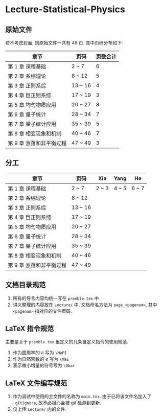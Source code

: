 # Lecture-Statistical-Physics
## 原始文件
若不考虑封面, 则原始文件一共有 49 页. 其中页码分布如下:

| 章节                     | 页码    | 页数合计 |
| ------------------------ | ------- | -------- |
| 第 1 章 课程基础         | 2 ~ 7   | 6        |
| 第 2 章 系综理论         | 8 ~ 12  | 5        |
| 第 3 章 正则系综         | 13 ~ 16 | 4        |
| 第 4 章 巨正则系综       | 17 ~ 19 | 3        |
| 第 5 章 均匀物质应用     | 20 ~ 27 | 8        |
| 第 6 章 量子统计         | 28 ~ 34 | 7        |
| 第 7 章 量子统计应用     | 35 ~ 39 | 5        |
| 第 8 章 相变现象和机制   | 40 ~ 46 | 7        |
| 第 9 章 涨落和非平衡过程 | 47 ~ 49 | 3        |

## 分工
| 章节                     | 页码    | Xie   | Yang  | He    |
| ------------------------ | ------- | ----- | ----- | ----- |
| 第 1 章 课程基础         | 2 ~ 7   | 2 ~ 3 | 4 ~ 5 | 6 ~ 7 |
| 第 2 章 系综理论         | 8 ~ 12  |       |       |       |
| 第 3 章 正则系综         | 13 ~ 16 |       |       |       |
| 第 4 章 巨正则系综       | 17 ~ 19 |       |       |       |
| 第 5 章 均匀物质应用     | 20 ~ 27 |       |       |       |
| 第 6 章 量子统计         | 28 ~ 34 |       |       |       |
| 第 7 章 量子统计应用     | 35 ~ 39 |       |       |       |
| 第 8 章 相变现象和机制   | 40 ~ 46 |       |       |       |
| 第 9 章 涨落和非平衡过程 | 47 ~ 49 |       |       |       |

## 文档目录规范
1. 所有的导言内容均统一写在 `premble.tex` 中
1. 讲义整理的内容放在 `Lecture/` 中, 文档命名方法为 `page_<pagenum>`, 其中 `<pagenum>` 指对应的文件页码.

## LaTeX 指令规范
主要是关于 `premble.tex` 里定义的几条自定义指令的使用规范.
1. 作为圆周率的 $\pi$ 写为 `\MaPI`
1. 作为自然常数的 $e$ 写为 `\MaE`
1. 表示微小增量的符号写为 `\Dbar`

## LaTeX 文件编写规范
1. 作为调试中使用的主文件的名称为 `main.tex`. 由于已将该文件名加入了 `.gitignore`, 故不必担心会被 git 检测到更新.
1. 仅上传 `Lecture/` 内的文件.
